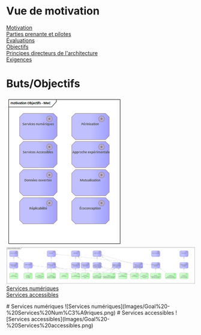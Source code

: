 # Vue de motivation
[Motivation](Readme.md)  
[Parties prenante et pilotes](Stakeholders.md)  
[Évaluations](Assessments.md)  
[Objectifs](Goals.md)  
[Principes directeurs de l'architecture](Principes.md)  
[Exigences](Requirements.md)    
# Buts/Objectifs

![Parties prenantes et pilotes](Images/Goals.png)  
![Parties prenantes et pilotes](Images/GoalsRealization.png)
[Services numériques](#digital-services)  
[Services accessibles](#accessible-services)  

<a id='digital-services' class='anchor' aria-hidden='true'/>
# Services numériques
![Services numériques](Images/Goal%20-%20Services%20Num%C3%A9riques.png)  
<a id='accessible-services' class='anchor' aria-hidden='true'/>
# Services accessibles
![Services accessibles](Images/Goal%20-%20Services%20accessibles.png)
